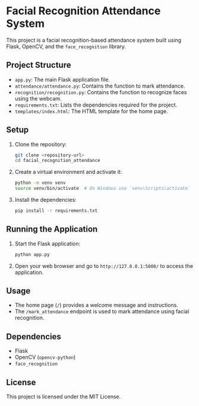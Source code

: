 # Facial Recognition Attendance System

This project is a facial recognition-based attendance system built using Flask, OpenCV, and the `face_recognition` library.

## Project Structure

- `app.py`: The main Flask application file.
- `attendance/attendance.py`: Contains the function to mark attendance.
- `recognition/recognition.py`: Contains the function to recognize faces using the webcam.
- `requirements.txt`: Lists the dependencies required for the project.
- `templates/index.html`: The HTML template for the home page.

## Setup

1. Clone the repository:
    ```sh
    git clone <repository-url>
    cd facial_recognition_attendance
    ```

2. Create a virtual environment and activate it:
    ```sh
    python -m venv venv
    source venv/bin/activate  # On Windows use `venv\Scripts\activate`
    ```

3. Install the dependencies:
    ```sh
    pip install -r requirements.txt
    ```

## Running the Application

1. Start the Flask application:
    ```sh
    python app.py
    ```

2. Open your web browser and go to `http://127.0.0.1:5000/` to access the application.

## Usage

- The home page (`/`) provides a welcome message and instructions.
- The `/mark_attendance` endpoint is used to mark attendance using facial recognition.

## Dependencies

- Flask
- OpenCV (`opencv-python`)
- `face_recognition`

## License

This project is licensed under the MIT License.